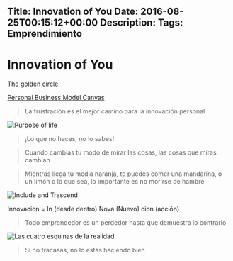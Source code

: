 Title: Innovation of You
Date: 2016-08-25T00:15:12+00:00
Description: 
Tags: Emprendimiento
---
# Innovation of You

[The golden circle](https://www.blankcanvas.io/canvases/golden-circle-canvas)

[Personal Business Model Canvas](http://businessmodelyou.com)

> La frustración es el mejor camino para la innovación personal

![Purpose of life](https://s-media-cache-ak0.pinimg.com/736x/96/c8/19/96c8199dbd6857705e220344e1576ff4.jpg)

> ¡Lo que no haces, no lo sabes!

> Cuando cambias tu modo de mirar las cosas, las cosas que miras cambian

> Mientras llega tu media naranja, te puedes comer una mandarina, o un limón o lo que sea, lo importante es no morirse de hambre

![Include and Trascend](http://www.rosado.net/graphics/nest.gif)

Innovacion = In (desde dentro) Nova (Nuevo) cion (acción)

> Todo emprendedor es un perdedor hasta que demuestra lo contrario

![Las cuatro esquinas de la realidad](http://www.elcaminodelelder.org/acerca/explcamelder_files/stacks-image-AFAE54A.jpg)

> Si no fracasas, no lo estás haciendo bien